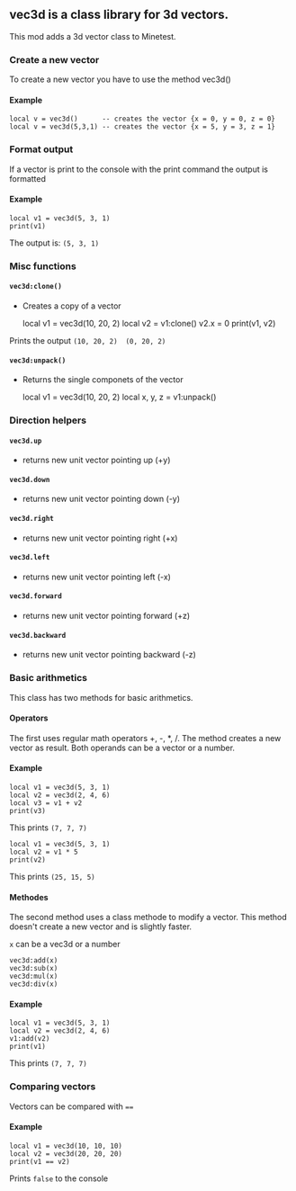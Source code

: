 ## vec3d is a class library for 3d vectors.
This mod adds a 3d vector class to Minetest.

### Create a new vector
To create a new vector you have to use the method vec3d()

#### Example

	local v = vec3d()      -- creates the vector {x = 0, y = 0, z = 0}
	local v = vec3d(5,3,1) -- creates the vector {x = 5, y = 3, z = 1}

### Format output
If a vector is print to the console with the print command the output is formatted

#### Example

	local v1 = vec3d(5, 3, 1)
	print(v1)

The output is: `(5, 3, 1)`

### Misc functions

#### `vec3d:clone()`
*   Creates a copy of a vector


	local v1 = vec3d(10, 20, 2)
	local v2 = v1:clone()
	v2.x = 0
	print(v1, v2)

Prints the output `(10, 20, 2)	(0, 20, 2)`

#### `vec3d:unpack()`
*   Returns the single componets of the vector


	local v1 = vec3d(10, 20, 2)
	local x, y, z = v1:unpack()


### Direction helpers

#### `vec3d.up`
*   returns new unit vector pointing up (+y)

#### `vec3d.down`
*   returns new unit vector pointing down (-y)

#### `vec3d.right`
*   returns new unit vector pointing right (+x)

#### `vec3d.left`
*   returns new unit vector pointing left (-x)

#### `vec3d.forward`
*   returns new unit vector pointing forward (+z)

#### `vec3d.backward`
*   returns new unit vector pointing backward (-z)

### Basic arithmetics
This class has two methods for basic arithmetics.

#### Operators
The first uses regular math operators +, -, \*, /. The method creates a new vector as result. Both operands can be a vector or a number.

#### Example

	local v1 = vec3d(5, 3, 1)
	local v2 = vec3d(2, 4, 6)
	local v3 = v1 + v2
	print(v3)

This prints `(7, 7, 7)`

	local v1 = vec3d(5, 3, 1)
	local v2 = v1 * 5
	print(v2)

This prints `(25, 15, 5)`

#### Methodes
The second method uses a class methode to modify a vector. This method doesn't create a new vector and is slightly faster.

`x` can be a vec3d or a number

	vec3d:add(x)
	vec3d:sub(x)
	vec3d:mul(x)
	vec3d:div(x)

#### Example

	local v1 = vec3d(5, 3, 1)
	local v2 = vec3d(2, 4, 6)
	v1:add(v2)
	print(v1)

This prints `(7, 7, 7)`

### Comparing vectors
Vectors can be compared with `==`

#### Example

	local v1 = vec3d(10, 10, 10)
	local v2 = vec3d(20, 20, 20)
	print(v1 == v2)

Prints `false` to the console
